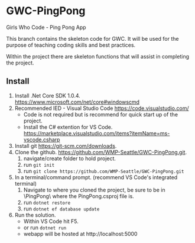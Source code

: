 # GWC-PingPong
Girls Who Code - Ping Pong App

This branch contains the skeleton code for GWC.
It will be used for the purpose of teaching coding skills and best practices.

Within the project there are skeleton functions that will assist in completing the project.

## Install

1. Install .Net Core SDK 1.0.4. https://www.microsoft.com/net/core#windowscmd
2. Recommended IED - Visual Studio Code https://code.visualstudio.com/
    - Code is not required but is recommend for quick start up of the project.
    - Install the C# extention for VS Code. https://marketplace.visualstudio.com/items?itemName=ms-vscode.csharp
3. Install git https://git-scm.com/downloads.
4. Clone the github. https://github.com/WMP-Seattle/GWC-PingPong.git.
    1. navigate/create folder to hold project.
    2. run `git init`
    3. run `git clone https://github.com/WMP-Seattle/GWC-PingPong.git`
5. In a terminal/command prompt. (recommend VS Code's integrated terminal)
    1. Navigate to where you cloned the project, be sure to be in \PingPong\ where the PingPong.csproj file is.
    2. run `dotnet restore`
    3. run `dotnet ef database update`
6. Run the solution.
    - Within VS Code hit F5.
    - or run `dotnet run`
    - webapp will be hosted at http://localhost:5000